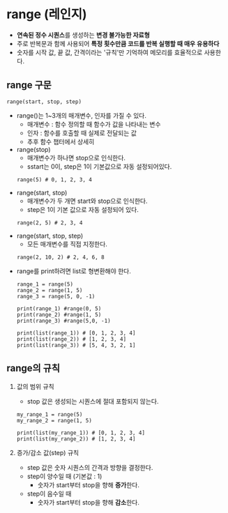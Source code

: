 # range (레인지)
- **연속된 정수 시퀀스**를 생성하는 **변경 불가능한 자료형**  
- 주로 반복문과 함께 사용되어 **특정 횟수만큼 코드를 반복 실행할 때 매우 유용하다**  
- 숫자를 시작 값, 끝 값, 간격이라는 '규칙'만 기억하여 메모리를 효율적으로 사용한다.  
  
## range 구문
```
range(start, stop, step)
```
- range()는 1~3개의 매개변수, 인자를 가질 수 있다.  
    - 매개변수 : 함수 정의할 때 함수가 값을 나타내는 변수  
    - 인자 : 함수를 호출할 때 실제로 전달되는 값  
    - 추후 함수 챕터에서 상세히  
- range(stop)  
    - 매개변수가 하나면 stop으로 인식한다.  
    - sstart는 0이, step은 1이 기본값으로 자동 설정되어있다.  
    ```
    range(5) # 0, 1, 2, 3, 4
    ```
- range(start, stop)  
    - 매개변수가 두 개면 start와 stop으로 인식한다.  
    - step은 1이 기본 값으로 자동 설정되어 있다.  
    ```
    range(2, 5) # 2, 3, 4
    ```
- range(start, stop, step)  
    - 모든 매개변수를 직접 지정한다.  
    ```
    range(2, 10, 2) # 2, 4, 6, 8
    ```
- range를 print하려면 list로 형변환해야 한다.
    ```
    range_1 = range(5)
    range_2 = range(1, 5)
    range_3 = range(5, 0, -1)

    print(range_1) #range(0, 5)
    print(range_2) #range(1, 5)
    print(range_3) #range(5,0, -1)

    print(list(range_1)) # [0, 1, 2, 3, 4]
    print(list(range_2)) # [1, 2, 3, 4]
    print(list(range_3)) # [5, 4, 3, 2, 1]
    ```

## range의 규칙
1. 값의 범위 규칙  
    - stop 값은 생성되는 시퀀스에 절대 포함되지 않는다.  
    ```
    my_range_1 = range(5)
    my_range_2 = range(1, 5)
    
    print(list(my_range_1)) # [0, 1, 2, 3, 4]
    print(list(my_range_2)) # [1, 2, 3, 4]
    ```
  
2. 증가/감소 값(step) 규칙
    - step 값은 숫자 시퀀스의 간격과 방향을 결정한다.  
    - step이 양수일 때 (기본값 : 1)  
        - 숫자가 start부터 stop을 향해 **증가**한다.  
    - step이 음수일 때  
        - 숫자가 start부터 stop을 향해 **감소**한다.  
        
